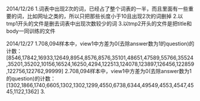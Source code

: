 
2014/12/26
1.词表中出现2次的词，已经占了整个词表的一半，而且里面有一些重要的词，比如网址之类的，所以只把那些长度小于10且出现2次的词删掉
2.以tmp1开头的文件是删去词表中出现次数较少的词
3.以tmp2开头的文件是把title和body一同训练的文件

2014/12/27
1.708,094样本中，view1中方差为0(去除answer数为1的question)的计数：[8546,17842,16933,12649,8954,8576,8576,35101,48651,47589,55766,35524,35201,35202,10156,16524,16250,4294,122513,124078,123897,126456,122859,122756,122762,99999]
2.708,094样本中，view1中方差为0(去除answer数为1的question)的计数：[1302,1866,1740,6605,1302,1302,1299,4550,6738,6344,49549,4553,4547,4545,1122,1362]
3.